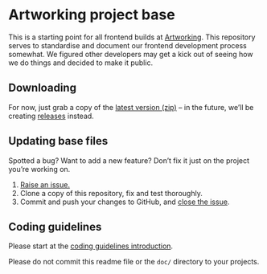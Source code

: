 # Artworking project base

This is a starting point for all frontend builds at [Artworking](http://artworking.uk/). This repository serves to standardise and document our frontend development process somewhat. We figured other developers may get a kick out of seeing how we do things and decided to make it public.

## Downloading

For now, just grab a copy of the [latest version (zip)](https://github.com/artworking/base/archive/master.zip) – in the future, we’ll be creating [releases](https://github.com/artworking/base/releases) instead.

## Updating base files

Spotted a bug? Want to add a new feature? Don’t fix it just on the project you’re working on.

1. [Raise an issue.](https://github.com/artworking/base/issues/new)
2. Clone a copy of this repository, fix and test thoroughly.
3. Commit and push your changes to GitHub, and [close the issue](https://help.github.com/articles/closing-issues-via-commit-messages/).

## Coding guidelines

Please start at the [coding guidelines introduction](https://github.com/artworking/base/blob/master/doc/html.md).

Please do not commit this readme file or the `doc/` directory to your projects.
